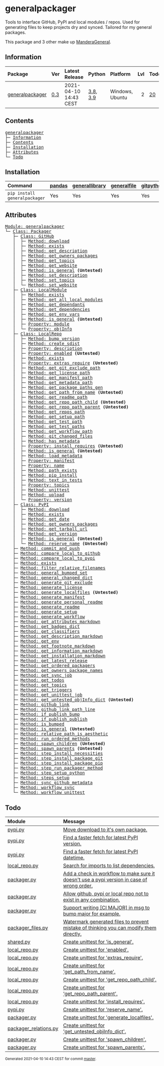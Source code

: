 # generalpackager
Tools to interface GitHub, PyPI and local modules / repos. Used for generating files to keep projects dry and synced. Tailored for my general packages.

This package and 3 other make up [ManderaGeneral](https://github.com/Mandera).

## Information
| Package                                                              | Ver                                              | Latest Release        | Python                                                                                                                   | Platform        |   Lvl | Todo                                                         | Tests   |
|:---------------------------------------------------------------------|:-------------------------------------------------|:----------------------|:-------------------------------------------------------------------------------------------------------------------------|:----------------|------:|:-------------------------------------------------------------|:--------|
| [generalpackager](https://github.com/ManderaGeneral/generalpackager) | [0.3](https://pypi.org/project/generalpackager/) | 2021-04-10 14:43 CEST | [3.8](https://www.python.org/downloads/release/python-380/), [3.9](https://www.python.org/downloads/release/python-390/) | Windows, Ubuntu |     2 | [20](https://github.com/ManderaGeneral/generalpackager#Todo) | 86.2 %  |

## Contents
<pre>
<a href='#generalpackager'>generalpackager</a>
├─ <a href='#Information'>Information</a>
├─ <a href='#Contents'>Contents</a>
├─ <a href='#Installation'>Installation</a>
├─ <a href='#Attributes'>Attributes</a>
└─ <a href='#Todo'>Todo</a>
</pre>

## Installation
| Command                       | <a href='https://pypi.org/project/pandas'>pandas</a>   | <a href='https://pypi.org/project/generallibrary'>generallibrary</a>   | <a href='https://pypi.org/project/generalfile'>generalfile</a>   | <a href='https://pypi.org/project/gitpython'>gitpython</a>   | <a href='https://pypi.org/project/requests'>requests</a>   |
|:------------------------------|:-------------------------------------------------------|:-----------------------------------------------------------------------|:-----------------------------------------------------------------|:-------------------------------------------------------------|:-----------------------------------------------------------|
| `pip install generalpackager` | Yes                                                    | Yes                                                                    | Yes                                                              | Yes                                                          | Yes                                                        |

## Attributes
<pre>
<a href='https://github.com/ManderaGeneral/generalpackager/blob/master/generalpackager/__init__.py#L1'>Module: generalpackager</a>
└─ <a href='https://github.com/ManderaGeneral/generalpackager/blob/master/generalpackager/packager.py#L23'>Class: Packager</a>
   ├─ <a href='https://github.com/ManderaGeneral/generalpackager/blob/master/generalpackager/api/github.py#L13'>Class: GitHub</a>
   │  ├─ <a href='https://github.com/ManderaGeneral/generalpackager/blob/master/generalpackager/api/github.py#L31'>Method: download</a>
   │  ├─ <a href='https://github.com/ManderaGeneral/generalpackager/blob/master/generalpackager/api/github.py#L27'>Method: exists</a>
   │  ├─ <a href='https://github.com/ManderaGeneral/generalpackager/blob/master/generalpackager/api/github.py#L80'>Method: get_description</a>
   │  ├─ <a href='https://github.com/ManderaGeneral/generalpackager/blob/master/generalpackager/api/github.py#L50'>Method: get_owners_packages</a>
   │  ├─ <a href='https://github.com/ManderaGeneral/generalpackager/blob/master/generalpackager/api/github.py#L68'>Method: get_topics</a>
   │  ├─ <a href='https://github.com/ManderaGeneral/generalpackager/blob/master/generalpackager/api/github.py#L58'>Method: get_website</a>
   │  ├─ <a href='https://github.com/ManderaGeneral/generalpackager/blob/master/generalpackager/api/shared.py#L4'>Method: is_general</a> <b>(Untested)</b>
   │  ├─ <a href='https://github.com/ManderaGeneral/generalpackager/blob/master/generalpackager/api/github.py#L86'>Method: set_description</a>
   │  ├─ <a href='https://github.com/ManderaGeneral/generalpackager/blob/master/generalpackager/api/github.py#L74'>Method: set_topics</a>
   │  └─ <a href='https://github.com/ManderaGeneral/generalpackager/blob/master/generalpackager/api/github.py#L64'>Method: set_website</a>
   ├─ <a href='https://github.com/ManderaGeneral/generalpackager/blob/master/generalpackager/api/local_module.py#L9'>Class: LocalModule</a>
   │  ├─ <a href='https://github.com/ManderaGeneral/generalpackager/blob/master/generalpackager/api/local_module.py#L23'>Method: exists</a>
   │  ├─ <a href='https://github.com/ManderaGeneral/generalpackager/blob/master/generalpackager/api/local_module.py#L64'>Method: get_all_local_modules</a>
   │  ├─ <a href='https://github.com/ManderaGeneral/generalpackager/blob/master/generalpackager/api/local_module.py#L75'>Method: get_dependants</a>
   │  ├─ <a href='https://github.com/ManderaGeneral/generalpackager/blob/master/generalpackager/api/local_module.py#L70'>Method: get_dependencies</a>
   │  ├─ <a href='https://github.com/ManderaGeneral/generalpackager/blob/master/generalpackager/api/local_module.py#L55'>Method: get_env_vars</a>
   │  ├─ <a href='https://github.com/ManderaGeneral/generalpackager/blob/master/generalpackager/api/shared.py#L4'>Method: is_general</a> <b>(Untested)</b>
   │  ├─ <a href='https://github.com/ManderaGeneral/generalpackager/blob/master/generalpackager/api/local_module.py#L33'>Property: module</a>
   │  └─ <a href='https://github.com/ManderaGeneral/generalpackager/blob/master/generalpackager/api/local_module.py#L42'>Property: objInfo</a>
   ├─ <a href='https://github.com/ManderaGeneral/generalpackager/blob/master/generalpackager/api/local_repo.py#L22'>Class: LocalRepo</a>
   │  ├─ <a href='https://github.com/ManderaGeneral/generalpackager/blob/master/generalpackager/api/local_repo.py#L164'>Method: bump_version</a>
   │  ├─ <a href='https://github.com/ManderaGeneral/generalpackager/blob/master/generalpackager/api/local_repo.py#L177'>Method: create_sdist</a>
   │  ├─ <a href='https://github.com/ManderaGeneral/generalpackager/blob/master/generalpackager/api/local_repo.py#L193'>Property: description</a>
   │  ├─ <a href='https://github.com/ManderaGeneral/generalpackager/blob/master/generalpackager/api/local_repo.py#L193'>Property: enabled</a> <b>(Untested)</b>
   │  ├─ <a href='https://github.com/ManderaGeneral/generalpackager/blob/master/generalpackager/api/local_repo.py#L62'>Method: exists</a>
   │  ├─ <a href='https://github.com/ManderaGeneral/generalpackager/blob/master/generalpackager/api/local_repo.py#L193'>Property: extras_require</a> <b>(Untested)</b>
   │  ├─ <a href='https://github.com/ManderaGeneral/generalpackager/blob/master/generalpackager/api/local_repo.py#L130'>Method: get_git_exclude_path</a>
   │  ├─ <a href='https://github.com/ManderaGeneral/generalpackager/blob/master/generalpackager/api/local_repo.py#L133'>Method: get_license_path</a>
   │  ├─ <a href='https://github.com/ManderaGeneral/generalpackager/blob/master/generalpackager/api/local_repo.py#L132'>Method: get_manifest_path</a>
   │  ├─ <a href='https://github.com/ManderaGeneral/generalpackager/blob/master/generalpackager/api/local_repo.py#L129'>Method: get_metadata_path</a>
   │  ├─ <a href='https://github.com/ManderaGeneral/generalpackager/blob/master/generalpackager/api/local_repo.py#L151'>Method: get_package_paths_gen</a>
   │  ├─ <a href='https://github.com/ManderaGeneral/generalpackager/blob/master/generalpackager/api/local_repo.py#L95'>Method: get_path_from_name</a> <b>(Untested)</b>
   │  ├─ <a href='https://github.com/ManderaGeneral/generalpackager/blob/master/generalpackager/api/local_repo.py#L128'>Method: get_readme_path</a>
   │  ├─ <a href='https://github.com/ManderaGeneral/generalpackager/blob/master/generalpackager/api/local_repo.py#L82'>Method: get_repo_path_child</a> <b>(Untested)</b>
   │  ├─ <a href='https://github.com/ManderaGeneral/generalpackager/blob/master/generalpackager/api/local_repo.py#L74'>Method: get_repo_path_parent</a> <b>(Untested)</b>
   │  ├─ <a href='https://github.com/ManderaGeneral/generalpackager/blob/master/generalpackager/api/local_repo.py#L87'>Method: get_repos_path</a>
   │  ├─ <a href='https://github.com/ManderaGeneral/generalpackager/blob/master/generalpackager/api/local_repo.py#L131'>Method: get_setup_path</a>
   │  ├─ <a href='https://github.com/ManderaGeneral/generalpackager/blob/master/generalpackager/api/local_repo.py#L135'>Method: get_test_path</a>
   │  ├─ <a href='https://github.com/ManderaGeneral/generalpackager/blob/master/generalpackager/api/local_repo.py#L139'>Method: get_test_paths</a>
   │  ├─ <a href='https://github.com/ManderaGeneral/generalpackager/blob/master/generalpackager/api/local_repo.py#L134'>Method: get_workflow_path</a>
   │  ├─ <a href='https://github.com/ManderaGeneral/generalpackager/blob/master/generalpackager/api/local_repo.py#L159'>Method: git_changed_files</a>
   │  ├─ <a href='https://github.com/ManderaGeneral/generalpackager/blob/master/generalpackager/api/local_repo.py#L44'>Method: has_metadata</a>
   │  ├─ <a href='https://github.com/ManderaGeneral/generalpackager/blob/master/generalpackager/api/local_repo.py#L193'>Property: install_requires</a> <b>(Untested)</b>
   │  ├─ <a href='https://github.com/ManderaGeneral/generalpackager/blob/master/generalpackager/api/shared.py#L4'>Method: is_general</a> <b>(Untested)</b>
   │  ├─ <a href='https://github.com/ManderaGeneral/generalpackager/blob/master/generalpackager/api/local_repo.py#L47'>Method: load_metadata</a>
   │  ├─ <a href='https://github.com/ManderaGeneral/generalpackager/blob/master/generalpackager/api/local_repo.py#L193'>Property: manifest</a>
   │  ├─ <a href='https://github.com/ManderaGeneral/generalpackager/blob/master/generalpackager/api/local_repo.py#L193'>Property: name</a>
   │  ├─ <a href='https://github.com/ManderaGeneral/generalpackager/blob/master/generalpackager/api/local_repo.py#L67'>Method: path_exists</a>
   │  ├─ <a href='https://github.com/ManderaGeneral/generalpackager/blob/master/generalpackager/api/local_repo.py#L168'>Method: pip_install</a>
   │  ├─ <a href='https://github.com/ManderaGeneral/generalpackager/blob/master/generalpackager/api/local_repo.py#L144'>Method: text_in_tests</a>
   │  ├─ <a href='https://github.com/ManderaGeneral/generalpackager/blob/master/generalpackager/api/local_repo.py#L193'>Property: topics</a>
   │  ├─ <a href='https://github.com/ManderaGeneral/generalpackager/blob/master/generalpackager/api/local_repo.py#L173'>Method: unittest</a>
   │  ├─ <a href='https://github.com/ManderaGeneral/generalpackager/blob/master/generalpackager/api/local_repo.py#L182'>Method: upload</a>
   │  └─ <a href='https://github.com/ManderaGeneral/generalpackager/blob/master/generalpackager/api/local_repo.py#L193'>Property: version</a>
   ├─ <a href='https://github.com/ManderaGeneral/generalpackager/blob/master/generalpackager/api/pypi.py#L25'>Class: PyPI</a>
   │  ├─ <a href='https://github.com/ManderaGeneral/generalpackager/blob/master/generalpackager/api/pypi.py#L49'>Method: download</a>
   │  ├─ <a href='https://github.com/ManderaGeneral/generalpackager/blob/master/generalpackager/api/pypi.py#L39'>Method: exists</a>
   │  ├─ <a href='https://github.com/ManderaGeneral/generalpackager/blob/master/generalpackager/api/pypi.py#L70'>Method: get_date</a>
   │  ├─ <a href='https://github.com/ManderaGeneral/generalpackager/blob/master/generalpackager/api/pypi.py#L61'>Method: get_owners_packages</a>
   │  ├─ <a href='https://github.com/ManderaGeneral/generalpackager/blob/master/generalpackager/api/pypi.py#L43'>Method: get_tarball_url</a>
   │  ├─ <a href='https://github.com/ManderaGeneral/generalpackager/blob/master/generalpackager/api/pypi.py#L65'>Method: get_version</a>
   │  ├─ <a href='https://github.com/ManderaGeneral/generalpackager/blob/master/generalpackager/api/shared.py#L4'>Method: is_general</a> <b>(Untested)</b>
   │  └─ <a href='https://github.com/ManderaGeneral/generalpackager/blob/master/generalpackager/api/pypi.py#L75'>Method: reserve_name</a> <b>(Untested)</b>
   ├─ <a href='https://github.com/ManderaGeneral/generalpackager/blob/master/generalpackager/packager_github.py#L22'>Method: commit_and_push</a>
   ├─ <a href='https://github.com/ManderaGeneral/generalpackager/blob/master/generalpackager/packager_files.py#L82'>Method: compare_local_to_github</a>
   ├─ <a href='https://github.com/ManderaGeneral/generalpackager/blob/master/generalpackager/packager_files.py#L89'>Method: compare_local_to_pypi</a>
   ├─ <a href='https://github.com/ManderaGeneral/generalpackager/blob/master/generalpackager/packager.py#L54'>Method: exists</a>
   ├─ <a href='https://github.com/ManderaGeneral/generalpackager/blob/master/generalpackager/packager_files.py#L62'>Method: filter_relative_filenames</a>
   ├─ <a href='https://github.com/ManderaGeneral/generalpackager/blob/master/generalpackager/packager_relations.py#L19'>Method: general_bumped_set</a>
   ├─ <a href='https://github.com/ManderaGeneral/generalpackager/blob/master/generalpackager/packager_relations.py#L25'>Method: general_changed_dict</a>
   ├─ <a href='https://github.com/ManderaGeneral/generalpackager/blob/master/generalpackager/packager_files.py#L153'>Method: generate_git_exclude</a>
   ├─ <a href='https://github.com/ManderaGeneral/generalpackager/blob/master/generalpackager/packager_files.py#L159'>Method: generate_license</a>
   ├─ <a href='https://github.com/ManderaGeneral/generalpackager/blob/master/generalpackager/packager.py#L72'>Method: generate_localfiles</a> <b>(Untested)</b>
   ├─ <a href='https://github.com/ManderaGeneral/generalpackager/blob/master/generalpackager/packager_files.py#L144'>Method: generate_manifest</a>
   ├─ <a href='https://github.com/ManderaGeneral/generalpackager/blob/master/generalpackager/packager_files.py#L219'>Method: generate_personal_readme</a>
   ├─ <a href='https://github.com/ManderaGeneral/generalpackager/blob/master/generalpackager/packager_files.py#L187'>Method: generate_readme</a>
   ├─ <a href='https://github.com/ManderaGeneral/generalpackager/blob/master/generalpackager/packager_files.py#L96'>Method: generate_setup</a>
   ├─ <a href='https://github.com/ManderaGeneral/generalpackager/blob/master/generalpackager/packager_files.py#L171'>Method: generate_workflow</a>
   ├─ <a href='https://github.com/ManderaGeneral/generalpackager/blob/master/generalpackager/packager_markdown.py#L176'>Method: get_attributes_markdown</a>
   ├─ <a href='https://github.com/ManderaGeneral/generalpackager/blob/master/generalpackager/packager_markdown.py#L10'>Method: get_badges_dict</a>
   ├─ <a href='https://github.com/ManderaGeneral/generalpackager/blob/master/generalpackager/packager_metadata.py#L26'>Method: get_classifiers</a>
   ├─ <a href='https://github.com/ManderaGeneral/generalpackager/blob/master/generalpackager/packager_markdown.py#L70'>Method: get_description_markdown</a>
   ├─ <a href='https://github.com/ManderaGeneral/generalpackager/blob/master/generalpackager/packager_workflow.py#L69'>Method: get_env</a>
   ├─ <a href='https://github.com/ManderaGeneral/generalpackager/blob/master/generalpackager/packager_markdown.py#L183'>Method: get_footnote_markdown</a>
   ├─ <a href='https://github.com/ManderaGeneral/generalpackager/blob/master/generalpackager/packager_markdown.py#L78'>Method: get_information_markdown</a>
   ├─ <a href='https://github.com/ManderaGeneral/generalpackager/blob/master/generalpackager/packager_markdown.py#L107'>Method: get_installation_markdown</a>
   ├─ <a href='https://github.com/ManderaGeneral/generalpackager/blob/master/generalpackager/packager_pypi.py#L6'>Method: get_latest_release</a>
   ├─ <a href='https://github.com/ManderaGeneral/generalpackager/blob/master/generalpackager/packager_relations.py#L6'>Method: get_ordered_packagers</a>
   ├─ <a href='https://github.com/ManderaGeneral/generalpackager/blob/master/generalpackager/packager_relations.py#L13'>Method: get_owners_package_names</a>
   ├─ <a href='https://github.com/ManderaGeneral/generalpackager/blob/master/generalpackager/packager_workflow.py#L103'>Method: get_sync_job</a>
   ├─ <a href='https://github.com/ManderaGeneral/generalpackager/blob/master/generalpackager/packager_markdown.py#L63'>Method: get_todos</a>
   ├─ <a href='https://github.com/ManderaGeneral/generalpackager/blob/master/generalpackager/packager_metadata.py#L16'>Method: get_topics</a>
   ├─ <a href='https://github.com/ManderaGeneral/generalpackager/blob/master/generalpackager/packager_workflow.py#L22'>Method: get_triggers</a>
   ├─ <a href='https://github.com/ManderaGeneral/generalpackager/blob/master/generalpackager/packager_workflow.py#L89'>Method: get_unittest_job</a>
   ├─ <a href='https://github.com/ManderaGeneral/generalpackager/blob/master/generalpackager/packager_relations.py#L33'>Method: get_untested_objInfo_dict</a> <b>(Untested)</b>
   ├─ <a href='https://github.com/ManderaGeneral/generalpackager/blob/master/generalpackager/packager_markdown.py#L141'>Method: github_link</a>
   ├─ <a href='https://github.com/ManderaGeneral/generalpackager/blob/master/generalpackager/packager_markdown.py#L150'>Method: github_link_path_line</a>
   ├─ <a href='https://github.com/ManderaGeneral/generalpackager/blob/master/generalpackager/packager_workflow.py#L156'>Method: if_publish_bump</a>
   ├─ <a href='https://github.com/ManderaGeneral/generalpackager/blob/master/generalpackager/packager_workflow.py#L163'>Method: if_publish_publish</a>
   ├─ <a href='https://github.com/ManderaGeneral/generalpackager/blob/master/generalpackager/packager_metadata.py#L32'>Method: is_bumped</a>
   ├─ <a href='https://github.com/ManderaGeneral/generalpackager/blob/master/generalpackager/api/shared.py#L4'>Method: is_general</a> <b>(Untested)</b>
   ├─ <a href='https://github.com/ManderaGeneral/generalpackager/blob/master/generalpackager/packager_files.py#L46'>Method: relative_path_is_aesthetic</a>
   ├─ <a href='https://github.com/ManderaGeneral/generalpackager/blob/master/generalpackager/packager_workflow.py#L119'>Method: run_ordered_methods</a>
   ├─ <a href='https://github.com/ManderaGeneral/generalpackager/blob/master/generalpackager/packager.py#L66'>Method: spawn_children</a> <b>(Untested)</b>
   ├─ <a href='https://github.com/ManderaGeneral/generalpackager/blob/master/generalpackager/packager.py#L69'>Method: spawn_parents</a> <b>(Untested)</b>
   ├─ <a href='https://github.com/ManderaGeneral/generalpackager/blob/master/generalpackager/packager_workflow.py#L44'>Method: step_install_necessities</a>
   ├─ <a href='https://github.com/ManderaGeneral/generalpackager/blob/master/generalpackager/packager_workflow.py#L59'>Method: step_install_package_git</a>
   ├─ <a href='https://github.com/ManderaGeneral/generalpackager/blob/master/generalpackager/packager_workflow.py#L51'>Method: step_install_package_pip</a>
   ├─ <a href='https://github.com/ManderaGeneral/generalpackager/blob/master/generalpackager/packager_workflow.py#L112'>Method: step_run_packager_method</a>
   ├─ <a href='https://github.com/ManderaGeneral/generalpackager/blob/master/generalpackager/packager_workflow.py#L37'>Method: step_setup_python</a>
   ├─ <a href='https://github.com/ManderaGeneral/generalpackager/blob/master/generalpackager/packager_workflow.py#L80'>Method: steps_setup</a>
   ├─ <a href='https://github.com/ManderaGeneral/generalpackager/blob/master/generalpackager/packager_github.py#L14'>Method: sync_github_metadata</a>
   ├─ <a href='https://github.com/ManderaGeneral/generalpackager/blob/master/generalpackager/packager_workflow.py#L134'>Method: workflow_sync</a>
   └─ <a href='https://github.com/ManderaGeneral/generalpackager/blob/master/generalpackager/packager_workflow.py#L126'>Method: workflow_unittest</a>
</pre>

## Todo
| Module                                                                                                                                     | Message                                                                                                                                                                                                  |
|:-------------------------------------------------------------------------------------------------------------------------------------------|:---------------------------------------------------------------------------------------------------------------------------------------------------------------------------------------------------------|
| <a href='https://github.com/ManderaGeneral/generalpackager/blob/master/generalpackager/api/pypi.py#L1'>pypi.py</a>                         | <a href='https://github.com/ManderaGeneral/generalpackager/blob/master/generalpackager/api/pypi.py#L11'>Move download to it's own package.</a>                                                           |
| <a href='https://github.com/ManderaGeneral/generalpackager/blob/master/generalpackager/api/pypi.py#L1'>pypi.py</a>                         | <a href='https://github.com/ManderaGeneral/generalpackager/blob/master/generalpackager/api/pypi.py#L67'>Find a faster fetch for latest PyPI version.</a>                                                 |
| <a href='https://github.com/ManderaGeneral/generalpackager/blob/master/generalpackager/api/pypi.py#L1'>pypi.py</a>                         | <a href='https://github.com/ManderaGeneral/generalpackager/blob/master/generalpackager/api/pypi.py#L72'>Find a faster fetch for latest PyPI datetime.</a>                                                |
| <a href='https://github.com/ManderaGeneral/generalpackager/blob/master/generalpackager/api/local_repo.py#L1'>local_repo.py</a>             | <a href='https://github.com/ManderaGeneral/generalpackager/blob/master/generalpackager/api/local_repo.py#L24'>Search for imports to list dependencies.</a>                                               |
| <a href='https://github.com/ManderaGeneral/generalpackager/blob/master/generalpackager/packager.py#L1'>packager.py</a>                     | <a href='https://github.com/ManderaGeneral/generalpackager/blob/master/generalpackager/packager.py#L4'>Add a check in workflow to make sure it doesn't use a pypi version in case of wrong order.</a>    |
| <a href='https://github.com/ManderaGeneral/generalpackager/blob/master/generalpackager/packager.py#L1'>packager.py</a>                     | <a href='https://github.com/ManderaGeneral/generalpackager/blob/master/generalpackager/packager.py#L26'>Allow github, pypi or local repo not to exist in any combination.</a>                            |
| <a href='https://github.com/ManderaGeneral/generalpackager/blob/master/generalpackager/packager.py#L1'>packager.py</a>                     | <a href='https://github.com/ManderaGeneral/generalpackager/blob/master/generalpackager/packager.py#L27'>Support writing [CI MAJOR] in msg to bump major for example.</a>                                 |
| <a href='https://github.com/ManderaGeneral/generalpackager/blob/master/generalpackager/packager_files.py#L1'>packager_files.py</a>         | <a href='https://github.com/ManderaGeneral/generalpackager/blob/master/generalpackager/packager_files.py#L30'>Watermark generated files to prevent mistake of thinking you can modify them directly.</a> |
| <a href='https://github.com/ManderaGeneral/generalpackager/blob/master/generalpackager/api/shared.py#L1'>shared.py</a>                     | <a href='https://github.com/ManderaGeneral/generalpackager/blob/master/generalpackager/api/shared.py#L4'>Create unittest for 'is_general'.</a>                                                           |
| <a href='https://github.com/ManderaGeneral/generalpackager/blob/master/generalpackager/api/local_repo.py#L1'>local_repo.py</a>             | <a href='https://github.com/ManderaGeneral/generalpackager/blob/master/generalpackager/api/local_repo.py#L193'>Create unittest for 'enabled'.</a>                                                        |
| <a href='https://github.com/ManderaGeneral/generalpackager/blob/master/generalpackager/api/local_repo.py#L1'>local_repo.py</a>             | <a href='https://github.com/ManderaGeneral/generalpackager/blob/master/generalpackager/api/local_repo.py#L193'>Create unittest for 'extras_require'.</a>                                                 |
| <a href='https://github.com/ManderaGeneral/generalpackager/blob/master/generalpackager/api/local_repo.py#L1'>local_repo.py</a>             | <a href='https://github.com/ManderaGeneral/generalpackager/blob/master/generalpackager/api/local_repo.py#L95'>Create unittest for 'get_path_from_name'.</a>                                              |
| <a href='https://github.com/ManderaGeneral/generalpackager/blob/master/generalpackager/api/local_repo.py#L1'>local_repo.py</a>             | <a href='https://github.com/ManderaGeneral/generalpackager/blob/master/generalpackager/api/local_repo.py#L82'>Create unittest for 'get_repo_path_child'.</a>                                             |
| <a href='https://github.com/ManderaGeneral/generalpackager/blob/master/generalpackager/api/local_repo.py#L1'>local_repo.py</a>             | <a href='https://github.com/ManderaGeneral/generalpackager/blob/master/generalpackager/api/local_repo.py#L74'>Create unittest for 'get_repo_path_parent'.</a>                                            |
| <a href='https://github.com/ManderaGeneral/generalpackager/blob/master/generalpackager/api/local_repo.py#L1'>local_repo.py</a>             | <a href='https://github.com/ManderaGeneral/generalpackager/blob/master/generalpackager/api/local_repo.py#L193'>Create unittest for 'install_requires'.</a>                                               |
| <a href='https://github.com/ManderaGeneral/generalpackager/blob/master/generalpackager/api/pypi.py#L1'>pypi.py</a>                         | <a href='https://github.com/ManderaGeneral/generalpackager/blob/master/generalpackager/api/pypi.py#L75'>Create unittest for 'reserve_name'.</a>                                                          |
| <a href='https://github.com/ManderaGeneral/generalpackager/blob/master/generalpackager/packager.py#L1'>packager.py</a>                     | <a href='https://github.com/ManderaGeneral/generalpackager/blob/master/generalpackager/packager.py#L72'>Create unittest for 'generate_localfiles'.</a>                                                   |
| <a href='https://github.com/ManderaGeneral/generalpackager/blob/master/generalpackager/packager_relations.py#L1'>packager_relations.py</a> | <a href='https://github.com/ManderaGeneral/generalpackager/blob/master/generalpackager/packager_relations.py#L33'>Create unittest for 'get_untested_objInfo_dict'.</a>                                   |
| <a href='https://github.com/ManderaGeneral/generalpackager/blob/master/generalpackager/packager.py#L1'>packager.py</a>                     | <a href='https://github.com/ManderaGeneral/generalpackager/blob/master/generalpackager/packager.py#L66'>Create unittest for 'spawn_children'.</a>                                                        |
| <a href='https://github.com/ManderaGeneral/generalpackager/blob/master/generalpackager/packager.py#L1'>packager.py</a>                     | <a href='https://github.com/ManderaGeneral/generalpackager/blob/master/generalpackager/packager.py#L69'>Create unittest for 'spawn_parents'.</a>                                                         |

<sup>
Generated 2021-04-10 14:43 CEST for commit <a href='https://github.com/ManderaGeneral/generalpackager/commit/master'>master</a>.
</sup>
